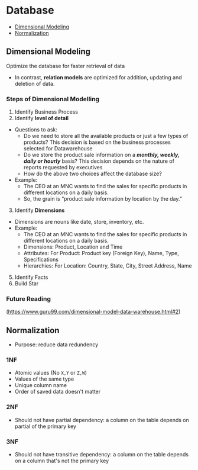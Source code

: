 # Database
- [Dimensional Modeling](#dimensional-modeling)
- [Normalization](#normalization)

## Dimensional Modeling
Optimize the database for faster retrieval of data

- In contrast, **relation models** are optimized for addition, updating and deletion of data.

### Steps of Dimensional Modelling
1. Identify Business Process
2. Identify **level of detail**
  - Questions to ask:
    - Do we need to store all the available products or just a few types of products? This decision is based on the business processes selected for Datawarehouse
    - Do we store the product sale information on a ***monthly, weekly, daily or hourly*** basis? This decision depends on the nature of reports requested by executives
    - How do the above two choices affect the database size?
  - Example:
    - The CEO at an MNC wants to find the sales for specific products in different locations on a daily basis.
    - So, the grain is “product sale information by location by the day.”
3. Identify **Dimensions**
  - Dimensions are nouns like date, store, inventory, etc.
  - Example:
    - The CEO at an MNC wants to find the sales for specific products in different locations on a daily basis.
    - Dimensions: Product, Location and Time
    - Attributes: For Product: Product key (Foreign Key), Name, Type, Specifications
    - Hierarchies: For Location: Country, State, City, Street Address, Name
5. Identify Facts
6. Build Star


### Future Reading
(https://www.guru99.com/dimensional-model-data-warehouse.html#2)

## Normalization
- Purpose: reduce data redundency

### 1NF
- Atomic values (No `X,Y` or `Z,W`)
- Values of the same type
- Unique column name
- Order of saved data doesn't matter

### 2NF
- Should not have partial dependency: a column on the table depends on partial of the primary key

### 3NF
- Should not have transitive dependency: a column on the table depends on a column that's not the primary key
